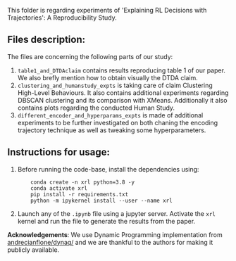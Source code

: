 This folder is regarding experiments of 'Explaining RL Decisions with Trajectories': A Reproducibility Study. 

## Files description:

The files are concerning the following parts of our study:

1. `table1_and_DTDAclaim` contains results reproducing table 1 of our paper. We also brefly mention how to obtain visually the DTDA claim.
2. `clustering_and_humanstudy_expts` is taking care of claim Clustering High-Level Behaviours. It also contains additional experiments regarding DBSCAN clustering and its comparison with XMeans. Additionally it also contains plots regarding the conducted Human Study.
3. `different_encoder_and_hyperparams_expts` is made of additional experiments to be further investigated on both chaning the encoding trajectory technique as well as tweaking some hyperparameters.


## Instructions for usage:

1. Before running the code-base, install the dependencies using:
    ```
        conda create -n xrl python=3.8 -y
        conda activate xrl
        pip install -r requirements.txt
        python -m ipykernel install --user --name xrl
    ```

2. Launch any of the `.ipynb` file using a jupyter server. Activate the `xrl` kernel and run the file to generate the results from the paper.

__Acknowledgements__: We use Dynamic Programming implementation from [andrecianflone/dynaq/](https://github.com/andrecianflone/dynaq/) and we are thankful to the authors for making it publicly available.


   
